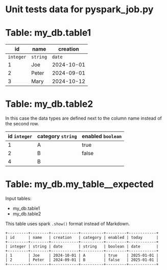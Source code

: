 # Unit tests data for pyspark_job.py

# Table: my_db.table1

| id      | name   | creation   |
| ------- | ------ | ---------- |
|`integer`|`string`|`date`      |
| 1       | Joe    | 2024-10-01 |
| 2       | Peter  | 2024-09-01 |
| 3       | Mary   | 2024-10-12 |

# Table: my_db.table2

In this case the data types are defined next to the column name instead of the second row.

| id `integer`  | category `string`  | enabled `boolean`  |
| ------------- | ------------------ | ------------------ |
| 1             | A                  | true               |
| 2             | B                  | false              |
| 4             | B                  | <NULL>             |

# Table: my_db.my_table__expected

Input tables:
- my_db.table1
- my_db.table2

This table uses spark `.show()` format instead of Markdown.

```
+---------+--------+------------+----------+---------+------------+
| id      | name   | creation   | category | enabled | today      |
+---------+--------+------------+----------+---------+------------+
| integer | string | date       | string   | boolean | date       |
+---------+--------+------------+----------+---------+------------+
| 1       | Joe    | 2024-10-01 | A        | true    | 2025-01-01 |
| 2       | Peter  | 2024-09-01 | B        | false   | 2025-01-01 |
+---------+--------+------------+----------+---------+------------+
```
